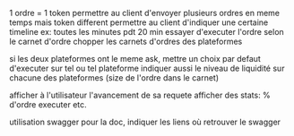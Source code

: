 

1 ordre = 1 token
permettre au client d'envoyer plusieurs ordres en meme temps mais token different
permettre au client d'indiquer une certaine timeline ex: toutes les minutes pdt 20 min essayer d'executer l'ordre selon le carnet d'ordre
chopper les carnets d'ordres des plateformes

si les deux plateformes ont le meme ask, mettre un choix par defaut d'executer sur tel ou tel plateforme
indiquer aussi le niveau de liquidité sur chacune des plateformes (size de l'ordre dans le carnet)

afficher à l'utilisateur l'avancement de sa requete
afficher des stats: % d'ordre executer etc.

utilisation swagger pour la doc, indiquer les liens où retrouver le swagger
